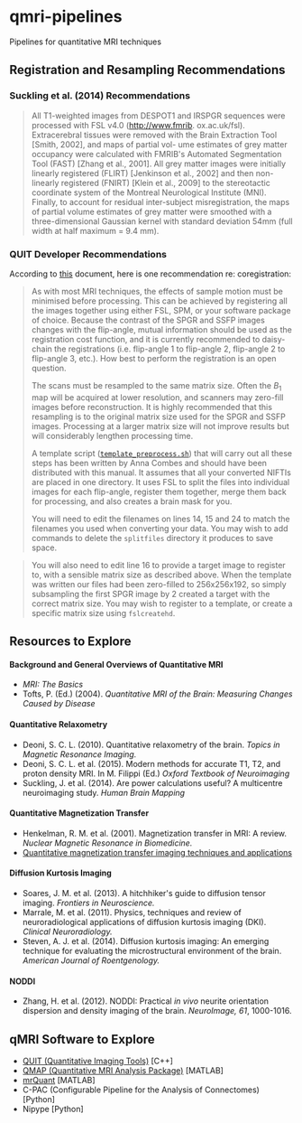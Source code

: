 # qmri-pipelines
Pipelines for quantitative MRI techniques

## Registration and Resampling Recommendations

### Suckling et al. (2014) Recommendations

> All T1-weighted images from DESPOT1 and IRSPGR
> sequences were processed with FSL v4.0 (http://www.fmrib.
> ox.ac.uk/fsl). Extracerebral tissues were removed with the
> Brain Extraction Tool [Smith, 2002], and maps of partial vol-
> ume estimates of grey matter occupancy were calculated with
> FMRIB's Automated Segmentation Tool (FAST) [Zhang et al.,
> 2001]. All grey matter images were initially linearly registered
> (FLIRT) [Jenkinson et al., 2002] and then non-linearly registered
> (FNIRT) [Klein et al., 2009] to the stereotactic coordinate
> system of the Montreal Neurological Institute (MNI). Finally,
> to account for residual inter-subject misregistration, the maps
> of partial volume estimates of grey matter were smoothed
> with a three-dimensional Gaussian kernel with standard
> deviation 54mm (full width at half maximum = 9.4 mm).

### QUIT Developer Recommendations

According to [this](https://github.com/spinicist/old_QUIT/blob/master/doc/latex/DESPOT.tex) document, here is one recommendation re: coregistration:
>
> As with most MRI techniques, the effects of sample motion must be minimised before processing. This can be achieved by registering all the images together using either FSL, SPM, or your software package of choice. Because the contrast of the SPGR and SSFP images changes with the flip-angle, mutual information should be used as the registration cost function, and it is currently recommended to daisy-chain the registrations (i.e. flip-angle 1 to flip-angle 2, flip-angle 2 to flip-angle 3, etc.). How best to perform the registration is an open question.
>
> The scans must be resampled to the same matrix size.  Often the $B_1$ map will be acquired at lower resolution, and scanners may zero-fill images before reconstruction. It is highly recommended that this resampling is to the original matrix size used for the SPGR and SSFP images. Processing at a larger matrix size will not improve results but will considerably lengthen processing time.
>
>A template script ([`template_preprocess.sh`](https://github.com/spinicist/old_QUIT/blob/master/doc/latex/template_preprocess.sh)) that will carry out all these steps has been written by Anna Combes and should have been distributed with this manual. It assumes that all your converted NIFTIs are placed in one directory. It uses FSL to split the files into individual images for each flip-angle, register them together, merge them back for processing, and also creates a brain mask for you.
>
>You will need to edit the filenames on lines 14, 15 and 24 to match the filenames you used when converting your data. You may wish to add commands to delete the `splitfiles` directory it produces to save space.

> You will also need to edit line 16 to provide a target image to register to, with  a sensible matrix size as described above. When the template was written our files had been zero-filled to 256x256x192, so simply subsampling the first SPGR image by 2 created a target with the correct matrix size. You may wish to register to a template, or create a specific matrix size using `fslcreatehd`.

## Resources to Explore

#### Background and General Overviews of Quantitative MRI

* *MRI: The Basics*
* Tofts, P. (Ed.) (2004). *Quantitative MRI of the Brain: Measuring Changes Caused by Disease*

#### Quantitative Relaxometry

* Deoni, S. C. L. (2010). Quantitative relaxometry of the brain. *Topics in Magnetic Resonance Imaging.*
* Deoni, S. C. L. et al. (2015). Modern methods for accurate T1, T2, and proton density MRI. In M. Filippi (Ed.) *Oxford Textbook of Neuroimaging*
* Suckling, J. et al. (2014). Are power calculations useful? A multicentre neuroimaging study. *Human Brain Mapping*

#### Quantitative Magnetization Transfer

* Henkelman, R. M. et al. (2001). Magnetization transfer in MRI: A review. *Nuclear Magnetic Resonance in Biomedicine.*
* [Quantitative magnetization transfer imaging techniques and applications](http://etd.library.vanderbilt.edu/available/etd-11262007-150546/unrestricted/Dissertation_XiaweiOu.pdf)

#### Diffusion Kurtosis Imaging

* Soares, J. M. et al. (2013). A hitchhiker's guide to diffusion tensor imaging. *Frontiers in Neuroscience.*
* Marrale, M. et al. (2011). Physics, techniques and review of neuroradiological applications of diffusion kurtosis imaging (DKI). *Clinical Neuroradiology.*
* Steven, A. J. et al. (2014). Diffusion kurtosis imaging: An emerging technique for evaluating the microstructural environment of the brain. *American Journal of Roentgenology.*

#### NODDI

* Zhang, H. et al. (2012). NODDI: Practical *in vivo* neurite orientation dispersion and density imaging of the brain. *NeuroImage, 61*, 1000-1016.

## qMRI Software to Explore
* [QUIT (Quantitative Imaging Tools)](https://github.com/spinicist/QUIT) [C++]
* [QMAP (Quantitative MRI Analysis Package)](https://www.medphysics.wisc.edu/~samsonov/qmap/) [MATLAB]
* [mrQuant](https://github.com/vistalab/vistasoft/tree/master/mrQuant/relaxometry) [MATLAB]
* C-PAC (Configurable Pipeline for the Analysis of Connectomes) [Python]
* Nipype [Python]
